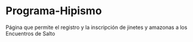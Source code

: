 # Programa-Hipismo
Página que permite el registro y la inscripción de jinetes y amazonas a los Encuentros de Salto
